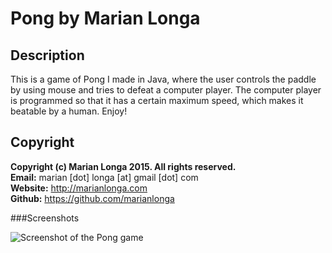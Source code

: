 Pong by Marian Longa
===========================

Description
-----------
This is a game of Pong I made in Java, where the user controls the paddle by using mouse and tries to defeat a computer player. The computer player is programmed so that it has a certain maximum speed, which makes it beatable by a human. Enjoy!

Copyright
---------
**Copyright (c) Marian Longa 2015. All rights reserved.**  
**Email:**   marian [dot] longa [at] gmail [dot] com  
**Website:** http://marianlonga.com  
**Github:**  https://github.com/marianlonga

###Screenshots

![Screenshot of the Pong game](https://raw.github.com/marianlonga/Pong/master/screenshot/pong-screenshot.png)
